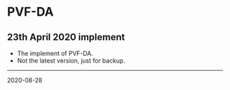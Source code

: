 # PVF-DA
## 23th April 2020 implement
- The implement of PVF-DA.
- Not the latest version, just for backup.
---
2020-08-28
